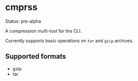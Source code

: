 # cmprss

Status: pre-alpha

A compression multi-tool for the CLI.

Currently supports basic operations on `tar` and `gzip` archives.

## Supported formats

- gzip
- tar
